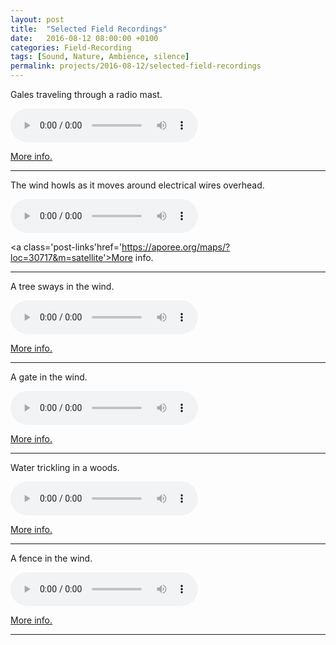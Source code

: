 ```yaml
---
layout: post
title:  "Selected Field Recordings"
date:   2016-08-12 08:00:00 +0100
categories: Field-Recording
tags: [Sound, Nature, Ambience, silence]
permalink: projects/2016-08-12/selected-field-recordings
---
```


Gales traveling through a radio mast.

<audio src="https://aporee.org/maps/files/JakobGlockTheMast.mp3" controls></audio>

<a class='post-links' href='https://aporee.org/maps/?loc=30719&m=satellite'>More info.</a>  

---

The wind howls as it moves around electrical wires overhead.

<audio src="https://aporee.org/maps/files/WindElectricalWiresDPA40602310115.mp3" controls></audio>

<a  class='post-links'href='https://aporee.org/maps/?loc=30717&m=satellite'>More info.</a>

---

A tree sways in the wind.

<audio src="https://aporee.org/maps/files/JakobGlockSwayingInTheWind.mp3" controls></audio>

<a class='post-links' href='https://aporee.org/maps/?loc=30720&m=satellite'>More info.</a>

---

A gate in the wind.

<audio src="https://ia600505.us.archive.org/30/items/aporee_30716_35327/AtmosphereWindGateDPA40601210715.mp3" controls></audio>

<a class='post-links' href='https://aporee.org/maps/?loc=30716&m=satellite'>More info.</a>

---

Water trickling in a woods.

<audio src="https://ia800207.us.archive.org/17/items/aporee_30873_35502/PendarvesWoodsStream190116.mp3" controls></audio>

<a class='post-links' href='https://aporee.org/maps/?loc=30873&m=satellite'>More info.</a>

---

A fence in the wind.

<audio src="https://ia600202.us.archive.org/0/items/aporee_30963_35601/FenceWindContactMic1002164PM.mp3" controls></audio>

<a class='post-links' href='https://aporee.org/maps/?loc=30963&m=satellite'>More info.</a>

---
